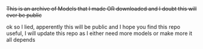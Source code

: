 ~~This is an archive of Models that I made OR downloaded and I doubt this will ever be public~~

ok so I lied, apperently this will be public and I hope you find this repo useful, I will update this repo as I either need more models or make more it all depends
